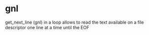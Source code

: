 # gnl
get_next_line (gnl) in a loop allows to read the text available on a file descriptor one line at a time until the EOF
